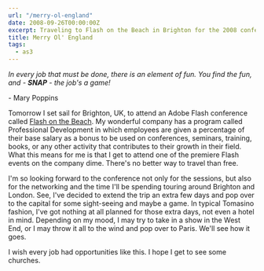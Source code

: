 ```yaml
---
url: "/merry-ol-england"
date: 2008-09-26T00:00:00Z
excerpt: Traveling to Flash on the Beach in Brighton for the 2008 conference.
title: Merry Ol' England
tags:
  - as3
---
```


_In every job that must be done, there is an element of fun. You find the fun,
and - **SNAP** - the job's a game!_

- Mary Poppins

Tomorrow I set sail for Brighton, UK, to attend an Adobe Flash
conference called [Flash on the Beach][]. My wonderful company has a
program called Professional Development in which employees are given a
percentage of their base salary as a bonus to be used on conferences,
seminars, training, books, or any other activity that contributes to
their growth in their field. What this means for me is that I get to
attend one of the premiere Flash events on the company dime. There's no
better way to travel than free.

I'm so looking forward to the conference not only for the sessions, but
also for the networking and the time I'll be spending touring around
Brighton and London. See, I've decided to extend the trip an extra few
days and pop over to the capital for some sight-seeing and maybe a game.
In typical Tomasino fashion, I've got nothing at all planned for those
extra days, not even a hotel in mind. Depending on my mood, I may try to
take in a show in the West End, or I may throw it all to the wind and
pop over to Paris. We'll see how it goes.

I wish every job had opportunities like this. I hope I get to see some
churches.

  [Flash on the Beach]: https://www.flashonthebeach.com
